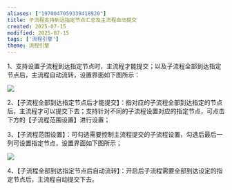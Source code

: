 ```yaml
---
aliases: ["1970047059339418920"]
title: 子流程支持到达指定节点汇总及主流程自动提交
created: 2025-07-15
modified: 2025-07-15
tags: ['流程引擎']
theme: 流程引擎
---
```


1、支持设置子流程到达指定节点时，主流程才能提交；以及子流程全部到达指定节点后，主流程自动流转，设置界面如下图所示：

![](7e75a9dc3961882e9a57f76399065bcd.jpg)

2、【子流程全部到达指定节点后才能提交】：指对应的子流程全部到达指定的节点后，主流程才可以提交下去；支持针对不同的子流程设置对应的指定节点，可点击下方的【子流程范围设置】进行设置；

3、【子流程范围设置】：可勾选需要控制主流程提交的子流程设置，勾选后最后一列可设置指定节点，设置界面如下图所示；

![](bc2e3795998963ed9f4feab098d84952.jpg)

4、【子流程全部到达指定节点后自动流转】：开启后子流程需要全部到达设定的指定节点后，主流程自动提交下去。